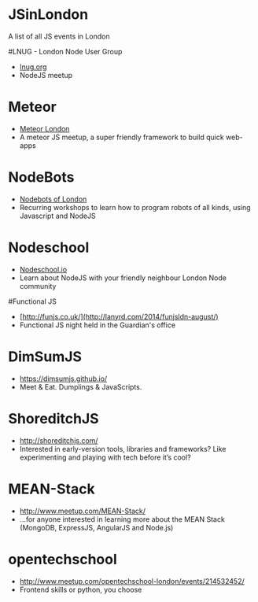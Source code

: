 JSinLondon
==========

A list of all JS events in London

#LNUG - London Node User Group
* [lnug.org](http://lnug.org)
* NodeJS meetup

# Meteor
* [Meteor London](http://www.meetup.com/Meteor-London)
* A meteor JS meetup, a super friendly framework to build quick web-apps

# NodeBots
* [Nodebots of London](http://www.meetup.com/NodeBots-of-London)
* Recurring workshops to learn how to program robots of all kinds, using Javascript and NodeJS


# Nodeschool
* [Nodeschool.io](http://nodeschool.io)
* Learn about NodeJS with your friendly neighbour London Node community

#Functional JS
* [http://funjs.co.uk/](http://lanyrd.com/2014/funjsldn-august/)
* Functional JS night held in the Guardian's office

# DimSumJS
* https://dimsumjs.github.io/
* Meet & Eat. Dumplings & JavaScripts.

# ShoreditchJS
* http://shoreditchjs.com/
* Interested in early-version tools, libraries and frameworks? Like experimenting and playing with tech before it’s cool?

# MEAN-Stack
* http://www.meetup.com/MEAN-Stack/
* ...for anyone interested in learning more about the MEAN Stack (MongoDB, ExpressJS, AngularJS and Node.js)

# opentechschool
* http://www.meetup.com/opentechschool-london/events/214532452/
* Frontend skills or python, you choose
